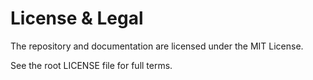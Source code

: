 # License & Legal

The repository and documentation are licensed under the MIT License.

See the root LICENSE file for full terms.

